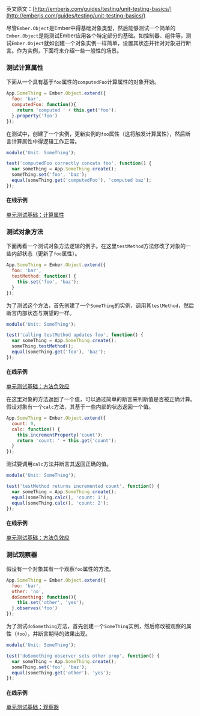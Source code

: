 英文原文：[http://emberjs.com/guides/testing/unit-testing-basics/](http://emberjs.com/guides/testing/unit-testing-basics/)

尽管`Ember.Object`是Ember中得基础对象类型，然后能够测试一个简单的`Ember.Object`是能测试Ember应用各个特定部分的基础。如控制器、组件等。测试`Ember.Object`就如创建一个对象实例一样简单，设置其状态并针对对象进行断言。作为实例，下面将来介绍一些一般性的场景。

### 测试计算属性

下面从一个具有基于`foo`属性的`computedFoo`计算属性的对象开始。

```javascript
App.SomeThing = Ember.Object.extend({
  foo: 'bar',
  computedFoo: function(){
    return 'computed ' + this.get('foo');
  }.property('foo')
});
```

在测试中，创建了一个实例，更新实例的`foo`属性（这将触发计算属性），然后断言计算属性中得逻辑工作正常。

```javascript
module('Unit: SomeThing');

test('computedFoo correctly concats foo', function() {
  var someThing = App.SomeThing.create();
  someThing.set('foo', 'baz');
  equal(someThing.get('computedFoo'), 'computed baz');
});
```

#### 在线示例

<a class="jsbin-embed" href="http://jsbin.com/miziz/embed?output">单元测试基础：计算属性</a>

### 测试对象方法

下面再看一个测试对象方法逻辑的例子。在这里`testMethod`方法修改了对象的一些内部状态（更新了`foo`属性）。

```javascript
App.SomeThing = Ember.Object.extend({
  foo: 'bar',
  testMethod: function() {
    this.set('foo', 'baz');
  }
});
```

为了测试这个方法，首先创建了一个`SomeThing`的实例，调用其`testMethod`，然后断言内部状态与期望的一样。

```javascript
module('Unit: SomeThing');

test('calling testMethod updates foo', function() {
  var someThing = App.SomeThing.create();
  someThing.testMethod();
  equal(someThing.get('foo'), 'baz');
});
```

#### 在线示例

<a class="jsbin-embed"
href="http://jsbin.com/weroh/embed?output">单元测试基础：方法负效应</a>

在这里对象的方法返回了一个值，可以通过简单的断言来判断值是否被正确计算。假设对象有一个`calc`方法，其基于一些内部的状态返回一个值。

```javascript
App.SomeThing = Ember.Object.extend({
  count: 0,
  calc: function() {
    this.incrementProperty('count');
    return 'count: ' + this.get('count');
  }
});
```

测试要调用`calc`方法并断言其返回正确的值。

```javascript
module('Unit: SomeThing');

test('testMethod returns incremented count', function() {
  var someThing = App.SomeThing.create();
  equal(someThing.calc(), 'count: 1');
  equal(someThing.calc(), 'count: 2');
});
```

#### 在线示例

<a class="jsbin-embed" href="http://jsbin.com/qutar/embed?output">单元测试基础：方法负效应</a>

### 测试观察器

假设有一个对象其有一个观察`foo`属性的方法。

```javascript
App.SomeThing = Ember.Object.extend({
  foo: 'bar',
  other: 'no',
  doSomething: function(){
    this.set('other', 'yes');
  }.observes('foo')
});
```

为了测试`doSomething`方法，首先创建一个`SomeThing`实例，然后修改被观察的属性（`foo`），并断言期待的效果出现。

```javascript
module('Unit: SomeThing');

test('doSomething observer sets other prop', function() {
  var someThing = App.SomeThing.create();
  someThing.set('foo', 'baz');
  equal(someThing.get('other'), 'yes');
});
```

#### 在线示例

<a class="jsbin-embed" href="http://jsbin.com/daxok/embed?output">单元测试基础：观察器</a>

<script src="http://static.jsbin.com/js/embed.js"></script>
